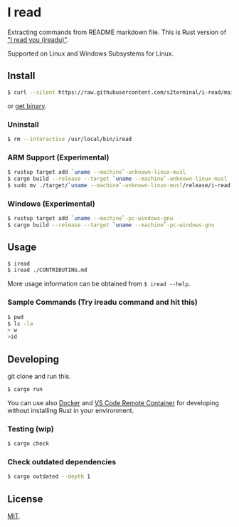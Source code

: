 # I read
Extracting commands from README markdown file. This is Rust version of ["I read you (ireadu)"](https://github.com/s2terminal/i-read-u).

Supported on Linux and Windows Subsystems for Linux.

## Install
```bash
$ curl --silent https://raw.githubusercontent.com/s2terminal/i-read/main/install.sh | sudo /bin/sh
```

or [get binary](https://github.com/s2terminal/i-read/releases).

### Uninstall
```bash
$ rm --interactive /usr/local/bin/iread
```

### ARM Support (Experimental)
```bash
$ rustup target add `uname --machine`-unknown-linux-musl
$ cargo build --release --target `uname --machine`-unknown-linux-musl
$ sudo mv ./target/`uname --machine`-unknown-linux-musl/release/i-read /usr/local/bin/iread
```

### Windows (Experimental)
```bash
$ rustup target add `uname --machine`-pc-windows-gnu
$ cargo build --release --target `uname --machine`-pc-windows-gnu
```

## Usage
```bash
$ iread
$ iread ./CONTRIBUTING.md
```
More usage information can be obtained from `$ iread --help`.

### Sample Commands (Try ireadu command and hit this)
```bash
$ pwd
$ ls -la
> w
>id
```

## Developing
git clone and run this.
```bash
$ cargo run
```

You can use also [Docker](https://www.docker.com/) and [VS Code Remote Container](https://code.visualstudio.com/docs/remote/containers) for developing without installing Rust in your environment.

### Testing (wip)
```bash
$ cargo check
```

### Check outdated dependencies
```bash
$ cargo outdated --depth 1
```

## License
[MIT](LICENSE).
